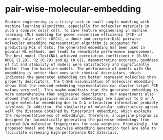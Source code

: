 # pair-wise-molecular-embedding
    Feature engineering is a tricky task in small sample modeling with machine learning algorithms, especially for molecular materials in such a complex solar cell. To save feature engineering in machine learning (ML) modeling for power conversion efficiency (PCE) of organic solar cells (OSCs), a donor and acceptor(D/A) pairwise molecular embedding representation algorithm is suggested for predicting PCE of OSCs. The generated embedding has been used in popular ML methods, and leads to remarkable performance improvement. The best model (TextCNN) achieved correlation coefficient r (0.89), RMSE (1.29), R2 (0.79) and Q2 (0.81), demonstrating accuracy, goodness of fit and stability of models were satisfactory and significantly better than the baseline models. The performance of models with the embedding is better than ones with chemical descriptors, which indicates the generated embedding can better represent molecules than property descriptors. The t-SNE visualization of molecular embedding shows that the reduced embedding representation can cluster target PCE values very well. This maybe manifests that the generated embedding is more comprehensive than engineered descriptors. Our experiments also showed that D/A pairwise molecular embeddings are superior to D or A single molecular embedding due to D-A interaction information probably involved. In addition, the similarity of molecular substructure agrees well the distance obtained by fingerprint embedding, which explains the representativeness of embeddings. Therefore, a pipeline program is designed for automatically generating the pairwise embeddings from jointed D/A molecular fingerprints for easy adoption. Promisingly, the proposed model and the pairwise embedding generation tool are able to facilitate screening high-performance OSC materials. 
